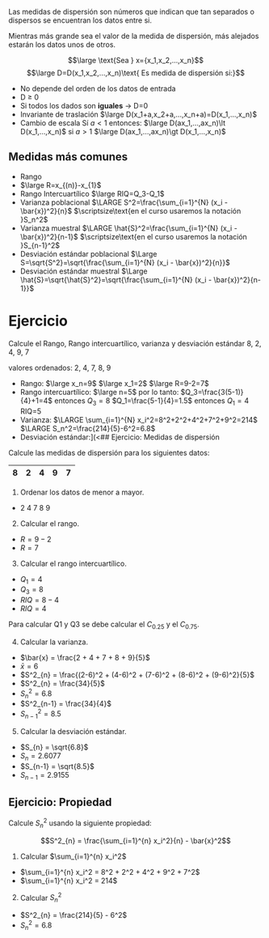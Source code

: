 Las medidas de dispersión son números que indican que tan separados o dispersos se encuentran los datos entre si.

Mientras más grande sea el valor de la medida de dispersión, más alejados estarán los datos unos de otros.

$$\large \text{Sea } x={x_1,x_2,...,x_n}$$
$$\large D=D(x_1,x_2,...,x_n)\text{ Es medida de dispersión si:}$$ 
- No depende del orden de los datos de entrada
- D $\ge$ 0
- Si todos los dados son **iguales** -> D=0
- Invariante de traslación
  $\large D(x_1+a,x_2+a,...,x_n+a)=D(x_1,...,x_n)$
- Cambio de escala
  Sí $a<1$ entonces:
  $\large D(ax_1,...,ax_n)\lt D(x_1,...,x_n)$
  si $a>1$
  $\large D(ax_1,...,ax_n)\gt D(x_1,...,x_n)$
## Medidas más comunes
- Rango
- $\large R=x_{(n)}-x_{1}$
- Rango Intercuartílico
  $\large RIQ=Q_3-Q_1$
- Varianza poblacional
  $\LARGE S^2=\frac{\sum_{i=1}^{N} (x_i - \bar{x})^2}{n}$
  $\scriptsize\text{en el curso usaremos la notación }S_n^2$
- Varianza muestral
  $\LARGE \hat{S}^2=\frac{\sum_{i=1}^{N} (x_i - \bar{x})^2}{n-1}$
  $\scriptsize\text{en el curso usaremos la notación }S_{n-1}^2$
- Desviación estándar poblacional
  $\Large S=\sqrt{S^2}=\sqrt{\frac{\sum_{i=1}^{N} (x_i - \bar{x})^2}{n}}$
- Desviación estándar muestral
  $\Large \hat{S}=\sqrt{\hat{S}^2}=\sqrt{\frac{\sum_{i=1}^{N} (x_i - \bar{x})^2}{n-1}}$
# Ejercicio
Calcule el Rango, Rango intercuartílico, varianza y desviación  estándar
8, 2, 4, 9, 7

valores ordenados: 2, 4, 7, 8, 9

- Rango:
    $\large x_n=9$
    $\large x_1=2$
    $\large R=9-2=7$
- Rango intercuartílico:
      $\large n=5$ por lo tanto:
      $Q_3=\frac{3(5-1)}{4}+1=4$ entonces $Q_3=8$
      $Q_1=\frac{5-1}{4}=1.5$ entonces $Q_1=4$
      RIQ=5
- Varianza:
  $\LARGE \sum_{i=1}^{N} x_i^2=8^2+2^2+4^2+7^2+9^2=214$
  $\LARGE S_n^2=\frac{214}{5}-6^2=6.8$
- Desviación estándar:](<## Ejercicio: Medidas de dispersión

Calcule las medidas de dispersión para los siguientes datos:

| 8   | 2   | 4   | 9   | 7   |
| --- | --- | --- | --- | --- |

1. Ordenar los datos de menor a mayor.

- 2 4 7 8 9

2. Calcular el rango.

- $R = 9 - 2$
- $R = 7$

3. Calcular el rango intercuartílico.

- $Q_1 = 4$
- $Q_3 = 8$
- $RIQ = 8 - 4$
- $RIQ = 4$

Para calcular Q1 y Q3 se debe calcular el $C_{0.25}$ y el $C_{0.75}$.

4. Calcular la varianza.

- $\bar{x} = \frac{2 + 4 + 7 + 8 + 9}{5}$
- $\bar{x} = 6$
- $S^2_{n} = \frac{(2-6)^2 + (4-6)^2 + (7-6)^2 + (8-6)^2 + (9-6)^2}{5}$
- $S^2_{n} = \frac{34}{5}$
- $S^2_{n} = 6.8$
- $S^2_{n-1} = \frac{34}{4}$
- $S^2_{n-1} = 8.5$

5. Calcular la desviación estándar.

- $S_{n} = \sqrt{6.8}$
- $S_{n} = 2.6077$
- $S_{n-1} = \sqrt{8.5}$
- $S_{n-1} = 2.9155$

## Ejercicio: Propiedad

Calcule $S^2_{n}$ usando la siguiente propiedad:

$$S^2_{n} = \frac{\sum_{i=1}^{n} x_i^2}{n} - \bar{x}^2$$

1. Calcular $\sum_{i=1}^{n} x_i^2$

- $\sum_{i=1}^{n} x_i^2 = 8^2 + 2^2 + 4^2 + 9^2 + 7^2$
- $\sum_{i=1}^{n} x_i^2 = 214$

2. Calcular $S^2_{n}$

- $S^2_{n} = \frac{214}{5} - 6^2$
- $S^2_{n} = 6.8$
  